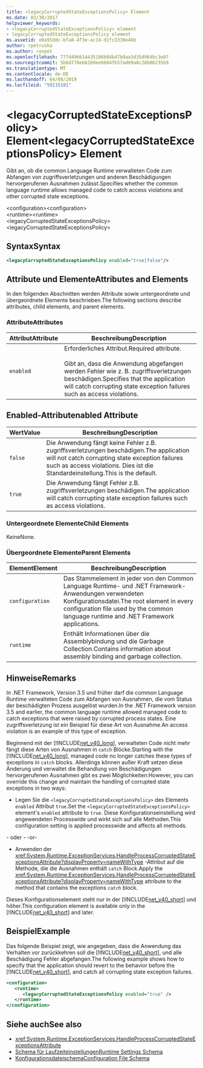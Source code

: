 ```yaml
---
title: <legacyCorruptedStateExceptionsPolicy> Element
ms.date: 03/30/2017
helpviewer_keywords:
- <legacyCorruptedStateExceptionsPolicy> element
- legacyCorruptedStateExceptionsPolicy element
ms.assetid: e0a55ddc-bfa8-4f3e-ac14-d1fc3330e4bb
author: rpetrusha
ms.author: ronpet
ms.openlocfilehash: 777d496614435106b84b47b9aa3d35d964bc3e07
ms.sourcegitcommit: 5b6d778ebb269ee6684fb57ad69a8c28b06235b9
ms.translationtype: MT
ms.contentlocale: de-DE
ms.lasthandoff: 04/08/2019
ms.locfileid: "59115101"
---
```

# <a name="legacycorruptedstateexceptionspolicy-element"></a><span data-ttu-id="b03a1-102">\<legacyCorruptedStateExceptionsPolicy> Element</span><span class="sxs-lookup"><span data-stu-id="b03a1-102">\<legacyCorruptedStateExceptionsPolicy> Element</span></span>
<span data-ttu-id="b03a1-103">Gibt an, ob die common Language Runtime verwalteten Code zum Abfangen von zugriffsverletzungen und anderen Beschädigungen hervorgerufenen Ausnahmen zulässt.</span><span class="sxs-lookup"><span data-stu-id="b03a1-103">Specifies whether the common language runtime allows managed code to catch access violations and other corrupted state exceptions.</span></span>  
  
 <span data-ttu-id="b03a1-104">\<configuration></span><span class="sxs-lookup"><span data-stu-id="b03a1-104">\<configuration></span></span>  
<span data-ttu-id="b03a1-105">\<runtime></span><span class="sxs-lookup"><span data-stu-id="b03a1-105">\<runtime></span></span>  
<span data-ttu-id="b03a1-106">\<legacyCorruptedStateExceptionsPolicy></span><span class="sxs-lookup"><span data-stu-id="b03a1-106">\<legacyCorruptedStateExceptionsPolicy></span></span>  
  
## <a name="syntax"></a><span data-ttu-id="b03a1-107">Syntax</span><span class="sxs-lookup"><span data-stu-id="b03a1-107">Syntax</span></span>  
  
```xml  
<legacyCorruptedStateExceptionsPolicy enabled="true|false"/>  
```  
  
## <a name="attributes-and-elements"></a><span data-ttu-id="b03a1-108">Attribute und Elemente</span><span class="sxs-lookup"><span data-stu-id="b03a1-108">Attributes and Elements</span></span>  
 <span data-ttu-id="b03a1-109">In den folgenden Abschnitten werden Attribute sowie untergeordnete und übergeordnete Elemente beschrieben.</span><span class="sxs-lookup"><span data-stu-id="b03a1-109">The following sections describe attributes, child elements, and parent elements.</span></span>  
  
### <a name="attributes"></a><span data-ttu-id="b03a1-110">Attribute</span><span class="sxs-lookup"><span data-stu-id="b03a1-110">Attributes</span></span>  
  
|<span data-ttu-id="b03a1-111">Attribut</span><span class="sxs-lookup"><span data-stu-id="b03a1-111">Attribute</span></span>|<span data-ttu-id="b03a1-112">Beschreibung</span><span class="sxs-lookup"><span data-stu-id="b03a1-112">Description</span></span>|  
|---------------|-----------------|  
|`enabled`|<span data-ttu-id="b03a1-113">Erforderliches Attribut.</span><span class="sxs-lookup"><span data-stu-id="b03a1-113">Required attribute.</span></span><br /><br /> <span data-ttu-id="b03a1-114">Gibt an, dass die Anwendung abgefangen werden Fehler wie z. B. zugriffsverletzungen beschädigen.</span><span class="sxs-lookup"><span data-stu-id="b03a1-114">Specifies that the application will catch corrupting state exception failures such as access violations.</span></span>|  
  
## <a name="enabled-attribute"></a><span data-ttu-id="b03a1-115">Enabled-Attribut</span><span class="sxs-lookup"><span data-stu-id="b03a1-115">enabled Attribute</span></span>  
  
|<span data-ttu-id="b03a1-116">Wert</span><span class="sxs-lookup"><span data-stu-id="b03a1-116">Value</span></span>|<span data-ttu-id="b03a1-117">Beschreibung</span><span class="sxs-lookup"><span data-stu-id="b03a1-117">Description</span></span>|  
|-----------|-----------------|  
|`false`|<span data-ttu-id="b03a1-118">Die Anwendung fängt keine Fehler z.B. zugriffsverletzungen beschädigen.</span><span class="sxs-lookup"><span data-stu-id="b03a1-118">The application will not catch corrupting state exception failures such as access violations.</span></span> <span data-ttu-id="b03a1-119">Dies ist die Standardeinstellung.</span><span class="sxs-lookup"><span data-stu-id="b03a1-119">This is the default.</span></span>|  
|`true`|<span data-ttu-id="b03a1-120">Die Anwendung fängt Fehler z.B. zugriffsverletzungen beschädigen.</span><span class="sxs-lookup"><span data-stu-id="b03a1-120">The application will catch corrupting state exception failures such as access violations.</span></span>|  
  
### <a name="child-elements"></a><span data-ttu-id="b03a1-121">Untergeordnete Elemente</span><span class="sxs-lookup"><span data-stu-id="b03a1-121">Child Elements</span></span>  
 <span data-ttu-id="b03a1-122">Keine</span><span class="sxs-lookup"><span data-stu-id="b03a1-122">None.</span></span>  
  
### <a name="parent-elements"></a><span data-ttu-id="b03a1-123">Übergeordnete Elemente</span><span class="sxs-lookup"><span data-stu-id="b03a1-123">Parent Elements</span></span>  
  
|<span data-ttu-id="b03a1-124">Element</span><span class="sxs-lookup"><span data-stu-id="b03a1-124">Element</span></span>|<span data-ttu-id="b03a1-125">Beschreibung</span><span class="sxs-lookup"><span data-stu-id="b03a1-125">Description</span></span>|  
|-------------|-----------------|  
|`configuration`|<span data-ttu-id="b03a1-126">Das Stammelement in jeder von den Common Language Runtime- und .NET Framework-Anwendungen verwendeten Konfigurationsdatei.</span><span class="sxs-lookup"><span data-stu-id="b03a1-126">The root element in every configuration file used by the common language runtime and .NET Framework applications.</span></span>|  
|`runtime`|<span data-ttu-id="b03a1-127">Enthält Informationen über die Assemblybindung und die Garbage Collection.</span><span class="sxs-lookup"><span data-stu-id="b03a1-127">Contains information about assembly binding and garbage collection.</span></span>|  
  
## <a name="remarks"></a><span data-ttu-id="b03a1-128">Hinweise</span><span class="sxs-lookup"><span data-stu-id="b03a1-128">Remarks</span></span>  
 <span data-ttu-id="b03a1-129">In .NET Framework, Version 3.5 und früher darf die common Language Runtime verwalteten Code zum Abfangen von Ausnahmen, die vom Status der beschädigten Prozess ausgelöst wurden.</span><span class="sxs-lookup"><span data-stu-id="b03a1-129">In the .NET Framework version 3.5 and earlier, the common language runtime allowed managed code to catch exceptions that were raised by corrupted process states.</span></span> <span data-ttu-id="b03a1-130">Eine zugriffsverletzung ist ein Beispiel für diese Art von Ausnahme.</span><span class="sxs-lookup"><span data-stu-id="b03a1-130">An access violation is an example of this type of exception.</span></span>  
  
 <span data-ttu-id="b03a1-131">Beginnend mit der [!INCLUDE[net_v40_long](../../../../../includes/net-v40-long-md.md)], verwalteten Code nicht mehr fängt diese Arten von Ausnahmen in `catch` Blöcke.</span><span class="sxs-lookup"><span data-stu-id="b03a1-131">Starting with the [!INCLUDE[net_v40_long](../../../../../includes/net-v40-long-md.md)], managed code no longer catches these types of exceptions in `catch` blocks.</span></span> <span data-ttu-id="b03a1-132">Allerdings können außer Kraft setzen diese Änderung und verwaltet die Behandlung von Beschädigungen hervorgerufenen Ausnahmen gibt es zwei Möglichkeiten:</span><span class="sxs-lookup"><span data-stu-id="b03a1-132">However, you can override this change and maintain the handling of corrupted state exceptions in two ways:</span></span>  
  
-   <span data-ttu-id="b03a1-133">Legen Sie die `<legacyCorruptedStateExceptionsPolicy>` des Elements `enabled` Attribut `true`.</span><span class="sxs-lookup"><span data-stu-id="b03a1-133">Set the `<legacyCorruptedStateExceptionsPolicy>` element's `enabled` attribute to `true`.</span></span> <span data-ttu-id="b03a1-134">Diese Konfigurationseinstellung wird angewendeten Processwide und wirkt sich auf alle Methoden.</span><span class="sxs-lookup"><span data-stu-id="b03a1-134">This configuration setting is applied processwide and affects all methods.</span></span>  
  
 <span data-ttu-id="b03a1-135">- oder - </span><span class="sxs-lookup"><span data-stu-id="b03a1-135">-or-</span></span>  
  
-   <span data-ttu-id="b03a1-136">Anwenden der <xref:System.Runtime.ExceptionServices.HandleProcessCorruptedStateExceptionsAttribute?displayProperty=nameWithType> -Attribut auf die Methode, die die Ausnahmen enthält `catch` Block.</span><span class="sxs-lookup"><span data-stu-id="b03a1-136">Apply the <xref:System.Runtime.ExceptionServices.HandleProcessCorruptedStateExceptionsAttribute?displayProperty=nameWithType> attribute to the method that contains the exceptions `catch` block.</span></span>  
  
 <span data-ttu-id="b03a1-137">Dieses Konfigurationselement steht nur in der [!INCLUDE[net_v40_short](../../../../../includes/net-v40-short-md.md)] und höher.</span><span class="sxs-lookup"><span data-stu-id="b03a1-137">This configuration element is available only in the [!INCLUDE[net_v40_short](../../../../../includes/net-v40-short-md.md)] and later.</span></span>  
  
## <a name="example"></a><span data-ttu-id="b03a1-138">Beispiel</span><span class="sxs-lookup"><span data-stu-id="b03a1-138">Example</span></span>  
 <span data-ttu-id="b03a1-139">Das folgende Beispiel zeigt, wie angegeben, dass die Anwendung das Verhalten vor zurückkehren soll die [!INCLUDE[net_v40_short](../../../../../includes/net-v40-short-md.md)], und alle Beschädigung Fehler abgefangen.</span><span class="sxs-lookup"><span data-stu-id="b03a1-139">The following example shows how to specify that the application should revert to the behavior before the [!INCLUDE[net_v40_short](../../../../../includes/net-v40-short-md.md)], and catch all corrupting state exception failures.</span></span>  
  
```xml  
<configuration>  
   <runtime>  
      <legacyCorruptedStateExceptionsPolicy enabled="true" />  
   </runtime>  
</configuration>  
```  
  
## <a name="see-also"></a><span data-ttu-id="b03a1-140">Siehe auch</span><span class="sxs-lookup"><span data-stu-id="b03a1-140">See also</span></span>

- <xref:System.Runtime.ExceptionServices.HandleProcessCorruptedStateExceptionsAttribute>
- [<span data-ttu-id="b03a1-141">Schema für Laufzeiteinstellungen</span><span class="sxs-lookup"><span data-stu-id="b03a1-141">Runtime Settings Schema</span></span>](../../../../../docs/framework/configure-apps/file-schema/runtime/index.md)
- [<span data-ttu-id="b03a1-142">Konfigurationsdateischema</span><span class="sxs-lookup"><span data-stu-id="b03a1-142">Configuration File Schema</span></span>](../../../../../docs/framework/configure-apps/file-schema/index.md)
